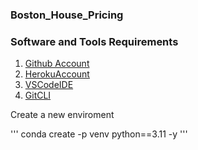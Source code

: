### Boston_House_Pricing

### Software and Tools Requirements

1. [Github Account](https://github.com)
2. [HerokuAccount](https://heroku.com)
3. [VSCodeIDE](https://code.visualstudio.com/)
4. [GitCLI](https://git-scm.com/downloads)


Create a new enviroment


'''
conda create -p venv python==3.11 -y
'''